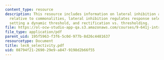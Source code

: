 ```yaml
---
content_type: resource
description: This resource includes information on lateral inhibition amplifies differences
  relative to commonalities, lateral inhibition regulates response selectivity by
  setting a dynamic threshold, and rectification vs. thresholding.
file: https://ol-ocw-studio-app-qa.s3.amazonaws.com/courses/9-641j-introduction-to-neural-networks-spring-2005/08794f21269029e9a8479198d2b66f55_lec6_selectivity.pdf
file_type: application/pdf
parent_uid: 195f5963-f3f6-5c0d-977b-8d26c4481637
resourcetype: Document
title: lec6_selectivity.pdf
uid: 08794f21-2690-29e9-a847-9198d2b66f55
---
```


